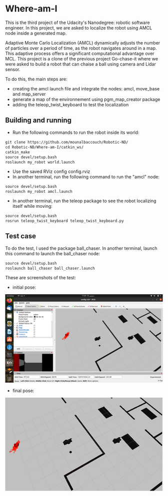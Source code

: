 # Where-am-I

This is the third project of the Udacity's Nanodegree: robotic software engineer.
In this project, we are asked to localize the robot using AMCL node inside a generated map.

Adaptive Monte Carlo Localization (AMCL) dynamically adjusts the number of particles over a period of time, as the robot navigates around in a map. This adaptive process offers a significant computational advantage over MCL.
This project is a clone of the previous project Go-chase-it where we were asked to build a robot that can chaise a ball using camera and Lidar sensor.

To do this, the main steps are:

- creating the amcl launch file and integrate the nodes: amcl, move_base and map_server
- generate a map of the environnement using pgm_map_creator package
- adding the teleop_twist_keyboard to test the localization

## Building and running ##
- Run the following commands to run the robot inside its world:
```
git clone https://github.com/mounalbaccouch/Robotic-ND/
cd Robotic-ND/Where-am-I/catkin_ws/
catkin_make
source devel/setup.bash
roslaunch my_robot world.launch
```
- Use the saved RViz config config.rviz
- In another terminal, run the following command to run the "amcl" node:
```
source devel/setup.bash
roslaunch my_robot amcl.launch
```
- In another terminal, run the teleop package to see the robot localizing itself while moving:
```
source devel/setup.bash
rosrun teleop_twist_keyboard teleop_twist_keyboard.py
```
## Test case ##
To do the test, I used the package ball_chaser. In another terminal, launch this command to launch the ball_chaser node:
```
source devel/setup.bash
roslaunch ball_chaser ball_chaser.launch
```
These are screenshots of the test:
- initial pose:

<p align="center">
<img src="animations/initialpose.png" width="800"/>
</p>

- final pose:

<p align="center">
<img src="animations/finalpose.png" width="800"/>
</p>
